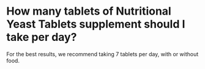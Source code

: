 # How many tablets of Nutritional Yeast Tablets supplement should I take per day?

For the best results, we recommend taking 7 tablets per day, with or without food.